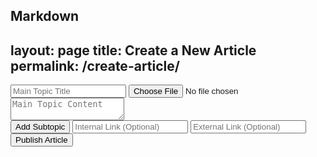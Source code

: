 Markdown
---
layout: page
title: Create a New Article
permalink: /create-article/
---

<form id="articleForm">
  <input type="text" id="mainTopicTitle" placeholder="Main Topic Title" required>
  <input type="file" id="mainTopicImage" accept="image/*" required>
  <textarea id="mainTopicContent" placeholder="Main Topic Content" required></textarea>
  <div id="subtopics"></div>
  <button type="button" id="addSubtopic">Add Subtopic</button>
  <input type="url" id="internalLink" placeholder="Internal Link (Optional)">
  <input type="url" id="externalLink" placeholder="External Link (Optional)">
  <button type="submit">Publish Article</button>
</form>

<script>
  // ... (JavaScript code for form handling, validation, and subtopic fields)
</script>
